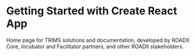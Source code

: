 # Getting Started with Create React App

Home page for TRIMS solutions and documentation, developed by ROADII Core, Incubator and Facilitator partners, and other ROADII stakeholders.